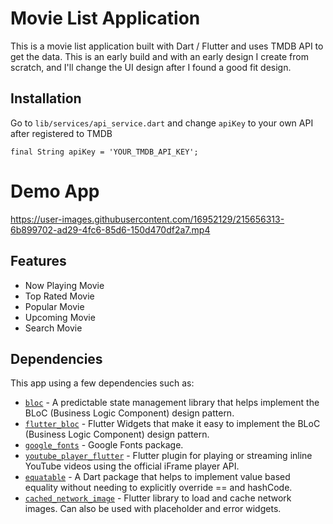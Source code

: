 # Movie List Application

This is a movie list application built with Dart / Flutter and uses TMDB API to get the data. This is an early build and with an early design I create from scratch, and I'll change the UI design after I found a good fit design.

## Installation

Go to ```lib/services/api_service.dart``` and change ```apiKey``` to your own API after registered to TMDB
```
final String apiKey = 'YOUR_TMDB_API_KEY';
```

# Demo App
https://user-images.githubusercontent.com/16952129/215656313-6b899702-ad29-4fc6-85d6-150d470df2a7.mp4

## Features

- Now Playing Movie
- Top Rated Movie
- Popular Movie
- Upcoming Movie
- Search Movie

## Dependencies
This app using a few dependencies such as:
- [`bloc`](https://pub.dev/packages/bloc) - A predictable state management library that helps implement the BLoC (Business Logic Component) design pattern.
- [`flutter_bloc`](https://pub.dev/packages/flutter_bloc) - Flutter Widgets that make it easy to implement the BLoC (Business Logic Component) design pattern.
- [`google_fonts`](https://pub.dev/packages/google_fonts) - Google Fonts package.
- [`youtube_player_flutter`](https://pub.dev/packages/youtube_player_flutter) - Flutter plugin for playing or streaming inline YouTube videos using the official iFrame player API.
- [`equatable`](https://pub.dev/packages/equatable) - A Dart package that helps to implement value based equality without needing to explicitly override == and hashCode.
- [`cached_network_image`](https://pub.dev/packages/cached_network_image) - Flutter library to load and cache network images. Can also be used with placeholder and error widgets.
